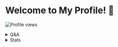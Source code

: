# Welcome to My Profile! 👋 
![Profile views](https://gpvc.arturio.dev/quiec)

<details>
  <summary>Q&A</summary>

Q | A
--- | --- 
**My Computer**  | `MacBook Pro 2017 13"`
**Editor**  | `Visual Studio Code`
**Platforms I develop for** | `Desktop, Mobile, Web, CLI`
**My Favorite Languages**  | `PHP, C#/VB.Net, JS, Python, Go, C++`

</details>

<details>
  <summary>Stats</summary>

 ‏‏‎ ‎|  ‏‏‎ 
 --- | ---
![Metrics](https://github-readme-stats.vercel.app/api?username=yusufusta&show_icons=true&theme=radical) | [![spotify-github-profile](https://spotify-github-profile.vercel.app/api/view?uid=ar5xr05io7p2lrvlzz8cgpz7f&cover_image=false)](https://github.com/kittinan/spotify-github-profile)
</details>
